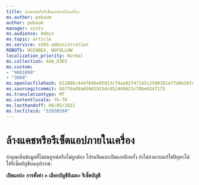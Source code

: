 ```yaml
---
title: ล้างแคชหรือรีเซ็ตแอปภายในเครื่อง
ms.author: pebaum
author: pebaum
manager: scotv
ms.audience: Admin
ms.topic: article
ms.service: o365-administration
ROBOTS: NOINDEX, NOFOLLOW
localization_priority: Normal
ms.collection: Adm_O365
ms.custom:
- "9001099"
- "3060"
ms.openlocfilehash: 61280bc444f696e05813c79aa92f47145c2580381e77d0b26fe6fdca527647a6
ms.sourcegitcommit: b5f7da89a650d2915dc652449623c78be6247175
ms.translationtype: MT
ms.contentlocale: th-TH
ms.lasthandoff: 08/05/2021
ms.locfileid: "53930594"
---
```

# <a name="clear-the-cache-or-locally-reset-the-app"></a>ล้างแคชหรือรีเซ็ตแอปภายในเครื่อง

ถ้าคุณเห็นข้อมูลที่ไม่สมบูรณ์หรือไม่ถูกต้อง โปรดปิดและเปิดแอปอีกครั้ง  ถ้าไม่สามารถแก้ไขปัญหาได้ ให้รีเซ็ตบัญชีบนอุปกรณ์: 

**เปิดแอป> การตั้งค่า > เลือกบัญชีอีเมล> รีเซ็ตบัญชี**